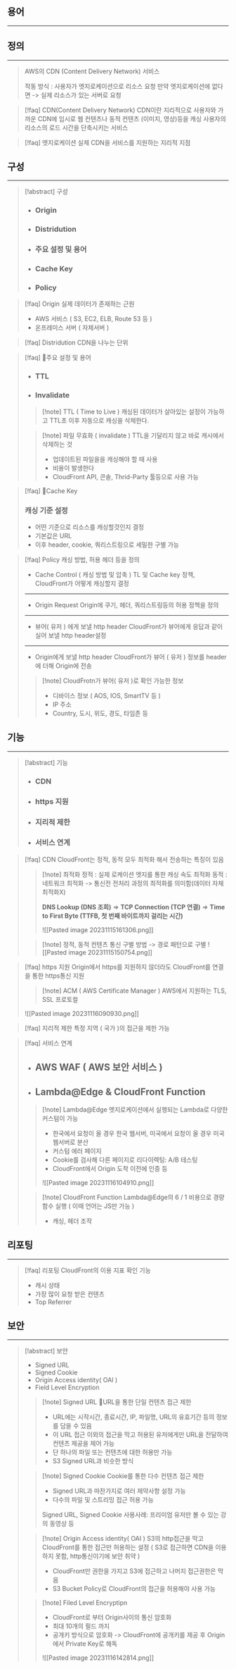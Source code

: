 
## 용어
---



## 정의
---
> AWS의 CDN (Content Delivery Network) 서비스
> 
> 작동 방식 : 
> 사용자가 엣지로케이션으로 리소스 요청 만약 엣지로케이션에 없다면 -> 실제 리소스가 있는 서버로 요청


> [!faq] CDN(Content Delivery Network)
> CDN이란 지리적으로 사용자와 가까운 CDN에 임시로 웹 컨텐츠나 동적 컨텐츠 (이미지, 영상)등을 캐싱
>사용자의  리소스의 로드 시간을 단축시키는 서비스 

> [!faq] 엣지로케이션
> 실제 CDN을 서비스를 지원하는 지리적 지점

## 구성
---

> [!abstract] 구성
>- ### Origin
>- ### Distridution
>- ### 주요 설정 및 용어
>- ### Cache Key
>- ### Policy

>[!faq] Origin
>실제 데이터가 존재하는 근원
>- AWS 서비스 ( S3, EC2, ELB, Route 53 등 )
>- 온프레미스 서버 ( 자체서버 )

>[!faq] Distridution
>CDN을 나누는 단위

>[!faq] 주요 설정 및 용어
>- ### TTL
>- ### Invalidate
>
>>[!note]  TTL ( Time to Live )
>>캐싱된 데이터가 살아있는 설정이 가능하고 TTL초 이후 자동으로 캐싱을 삭제한다.
>
>>[!note] 파일 무효화 ( invalidate ) 
>>TTL을 기달리지 않고 바로 캐시에서 삭제하는 것
>>- 업데이트된 파일을을 캐싱해야 할 때 사용
>>- 비용이 발생한다
>>- CloudFront API, 콘솔, Thrid-Party 툴등으로 사용 가능

>[!faq] Cache Key
>### 캐싱 기준 설정
> - 어떤 기준으로 리소스를 캐싱할것인지 결정
> - 기본값은 URL
> - 이후 header, cookie, 쿼리스트링으로 세밀한 구별 가능

>[!faq]  Policy
>캐싱 방법, 허용 헤더 등을 정의
>- Cache Control ( 캐싱 방법 및 압축 )
>TL 및 Cache key 정책, CloudFront가 어떻게 캐싱할지 결정
>---
>- Origin Request
>Origin에 쿠기, 헤더, 쿼리스트링등의 허용 정책을 정의
>---
>- 뷰어( 유저 ) 에게 보낼 http header
>CloudFront가 뷰어에게 응답과 같이 실어 보낼 http header설정 
>---
>- Origin에게 보낼 http header
>CloudFront가 뷰어 ( 유저 ) 정보를 header에 더해 Origin에 전송
>>[!note] CloudFrotn가 뷰어( 유저 )로 확인 가능한 정보
>>- 디바이스 정보 ( AOS, IOS, SmartTV 등 )
>>- IP 주소
>>- Country, 도시, 위도, 경도, 타임존 등





## 기능
---

> [!abstract] 기능
>- ### CDN
>- ### https 지원
>- ### 지리적 제한
>- ### 서비스 연계

>[!faq] CDN
>CloudFront는 정적, 동적 모두 최적화 해서 전송하는 특징이 있음
>
>> [!note] 최적화
>>정적 : 실제 로케이션 엣지를 통한 캐싱 속도 최적화
>>동적 : 네트워크 최적화 -> 통신전 전처리 과정의 최적화를 의미함(데이터 자체 최적화X)
>>
>>**DNS Lookup (DNS 조회)** => **TCP Connection (TCP 연결)** 
>>=> **Time to First Byte (TTFB, 첫 번째 바이트까지 걸리는 시간)**
>>
>>![[Pasted image 20231115161306.png]]
>
>> [!note] 정적, 동적 컨텐츠 통신 구별 방법 -> 경로 패턴으로 구별
>> ![[Pasted image 20231115150754.png]]
>

>[!faq] https 지원
>Origin에서 https를 지원하지 않더라도 CloudFront를 연결을 통한 https통신 지원
>
>>[!note] ACM ( AWS Certificate Manager )
>>AWS에서 지원하는  TLS, SSL 프로토컬
>
>![[Pasted image 20231116090930.png]]

>[!faq] 지리적 제한
>특정 지역 ( 국가 )의 접근을 제한 가능 

>[!faq] 서비스 연계
>- ## AWS WAF ( AWS 보안 서비스 )
>- ## Lambda@Edge & CloudFront Function
>
>>[!note] Lambda@Edge
>>엣지로케이션에서 실행되는 Lambda로 다양한 커스텀이 가능
>>- 한국에서 요청이 올 경우 한국 웹서버, 미국에서 요청이 올 경우 미국 웹서버로 분산  
>>- 커스텀 에러 페이지  
>>- Cookie를 검사해 다른 페이지로 리다이렉팅: A/B 테스팅 
>>- CloudFront에서 Origin 도착 이전에 인증 등
>>
>>![[Pasted image 20231116104910.png]]
>
>> [!note] CloudFront Function
>>Lambda@Edge의 6 / 1 비용으로 경량 함수 실행 ( 이때 언어는 JS만 가능 )
>>- 캐싱, 헤더 조작

## 리포팅
---

> [!faq] 리포팅
>CloudFront의 이용 지표 확인 기능
>- 캐시 상태
>- 가장 많이 요청 받은 컨텐츠
>- Top Referrer

## 보안
---

>[!abstract] 보안
>- Signed URL
>- Signed Cookie
>- Origin Access identity( OAI )
>- Field Level Encryption
> 
>>[!note] Signed URL
>>URL을 통한 단일 컨텐츠 접근 제한
>>- URL에는 시작시간, 종료시간, IP, 파일명, URL의 유효기간 등의 정보를 담을 수 있음
>>- 이 URL 접근 이외의 접근을 막고 허용된 유저에게만 URL을 전달하여 컨텐츠 제공을 제어 가능
>>- 단 하나의 파일 또는 컨텐츠에 대한 허용만 가능
>>- S3 Signed URL과 비슷한 방식
>
>>[!note] Signed Cookie
>>Cookie를 통한 다수 컨텐츠 접근 제한
>>- Signed URL과 마찬가지로 여러 제약사항 설정 가능
>>- 다수의 파일 및 스트리밍 접근 허용 가능
>>
>>Signed URL, Signed Cookie 사용사례: 프리미엄 유저만 볼 수 있는 강의 동영상 등
>
>>[!note] Origin Access identity( OAI )
>>S3의 http접근을 막고 CloudFront를 통한 접근만 허용하는 설정
>>( S3로 접근하면 CDN을 이용하지 못함, http통신이기에 보안 취약 )
>>- CloudFront만 권한을 가지고 S3에 접근하고 나머지 접근권한은 막음
>>- S3 Bucket Policy로 CloudFront의 접근을 허용해야 사용 가능
>
>>[!note] Filed Level Encryptipn
>>- CloudFront로 부터 Origin사이의 통신 암호화
>>- 최대 10개의 필드 까지
>>- 공개키 방식으로 암호화  -> CloudFront에 공개키를 제공 후 Origin에서 Private Key로 해독
>>
>>![[Pasted image 20231116142814.png]]




